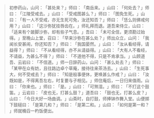 > 初参药山，山问：​「甚处来？​」师曰：​「南岳来。​」山曰：​「何处去？​」师曰：​「江陵受戒去。​」山曰：​「受戒图甚么？​」师曰：​「图免生死。​」山曰：​「有一人不受戒，亦无生死可免，汝还知否？​」师曰：​「恁么则佛戒何用？​」山曰：​「这沙弥犹挂唇齿在。​」师礼拜而退。道吾来侍立，山曰：​「适来有个跛脚沙弥，却有些子气息。​」吾曰：​「未可全信，更须勘过始得。​」至晚山上堂，召曰：​「早来沙弥在甚么处？​」师出众立，山问：​「我闻长安甚闹，你还知否？​」师曰：​「我国晏然。​」山曰：​「汝从看经得，请益得？​」师曰：​「不从看经得，亦不从请益得。​」山曰：​「大有人不看经，不请益，为甚么不得？​」师曰：​「不道他不得，只是不肯承当。​」山顾道吾、云岩曰：​「不信道。​」师一日辞药山，山问：​「甚么处去？​」师曰：​「某甲在众有妨，且往路边卓个草庵，接待往来茶汤去。​」山曰：​「生死事大，何不受戒去？​」师曰：​「知是般事便休，更唤甚么作戒？​」山曰：​「汝既如是，不得离吾左右，时复要与子相见。​」师住庵后，一日归来值雨。山曰：​「你来也。​」师曰：​「是。​」山曰：​「可煞湿。​」师曰：​「不打这个鼓笛。​」云岩曰：​「皮也无，打甚么鼓？​」道吾曰：​「鼓也无，打甚么皮？​」山曰：​「今日大好一场曲调。​」山斋时，自打鼓，师捧钵作舞入堂。山便掷下鼓槌曰：​「是第几和？​」师曰：​「是第二和。​」山曰：​「如何是第一和？​」师就桶舀一杓饭便出。


